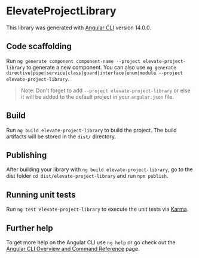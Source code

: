 # ElevateProjectLibrary

This library was generated with [Angular CLI](https://github.com/angular/angular-cli) version 14.0.0.

## Code scaffolding

Run `ng generate component component-name --project elevate-project-library` to generate a new component. You can also use `ng generate directive|pipe|service|class|guard|interface|enum|module --project elevate-project-library`.
> Note: Don't forget to add `--project elevate-project-library` or else it will be added to the default project in your `angular.json` file. 

## Build

Run `ng build elevate-project-library` to build the project. The build artifacts will be stored in the `dist/` directory.

## Publishing

After building your library with `ng build elevate-project-library`, go to the dist folder `cd dist/elevate-project-library` and run `npm publish`.

## Running unit tests

Run `ng test elevate-project-library` to execute the unit tests via [Karma](https://karma-runner.github.io).

## Further help

To get more help on the Angular CLI use `ng help` or go check out the [Angular CLI Overview and Command Reference](https://angular.io/cli) page.
